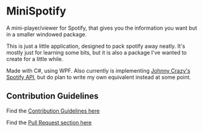 # MiniSpotify
A mini-player/viewer for Spotify, that gives you the information you want but in a smaller windowed package. 

This is just a little application, designed to pack spotify away neatly. It's mostly just for learning some bits, but it is also 
a package I've wanted to create for a little while.

Made with C#, using WPF. Also currently is implementing [Johnny Crazy's Spotify API](https://github.com/JohnnyCrazy/SpotifyAPI-NET),
but do plan to write my own equivalent instead at some point.

## Contribution Guidelines

Find the [Contribution Guidelines here](CONTRIBUTING.md)

Find the [Pull Request section here](CONTRIBUTING.md)
